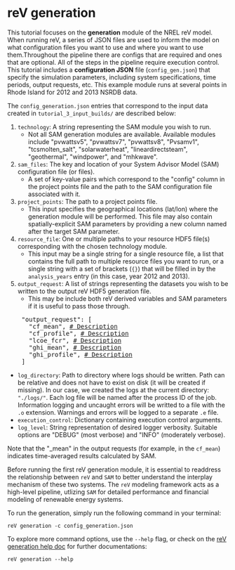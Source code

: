 reV generation
===========================

This tutorial focuses on the **generation** module of the NREL reV model. When running reV, a series of JSON files are used to inform the model on what configuration files you want to use and where you want to use them.Throughout the pipeline there are configs that are required and ones that are optional. All of the steps in the pipeline require execution control. This tutorial includes a **configuration JSON** file (`config_gen.json`) that specify the simulation parameters, including system specifications, time periods, output requests, etc. This example module runs at several points in Rhode Island for 2012 and 2013 NSRDB data.

The `config_generation.json` entries that correspond to the input data created in `tutorial_3_input_builds/` are described below: 

1) `technology`: A string representing the SAM module you wish to run.
    - Not all SAM generation modules are available. Available modules include "pvwattsv5", "pvwattsv7", "pvwattsv8", "Pvsamv1", "tcsmolten_salt", "solarwaterheat", "lineardirectsteam", "geothermal", "windpower", and "mhkwave".
2) `sam_files`: The key and location of your System Advisor Model (SAM) configuration file (or files). 
    - A set of key-value pairs which correspond to the "config" column in the project points file and the path to the SAM configuration file associated with it.
3) `project_points`: The path to a project points file. 
    - This input specifies the geographical locations (lat/lon) where the generation module will be performed. This file may also contain spatially-explicit SAM parameters by providing a new column named after the target SAM parameter.
4) `resource_file`: One or multiple paths to your resource HDF5 file(s) corresponding with the chosen technology module.
    - This input may be a single string for a single resource file, a list that contains the full path to multiple resource files you want to run, or a single string with a set of brackets (`{}`) that will be filled in by the `analysis_years` entry (in this case, year 2012 and 2013).
5) `output_request`: A list of strings representing the datasets you wish to be written to the output reV HDF5 generation file.
    - This may be include both reV derived variables and SAM parameters if it is useful to pass those through.
    <pre>
    "output_request": [
      "cf_mean", <a href="https://nrel.github.io/reV/_autosummary/reV.SAM.generation.PvWattsv8.html#reV.SAM.generation.PvWattsv8.cf_mean"># Description</a>
      "cf_profile", <a href="https://nrel.github.io/reV/_autosummary/reV.SAM.generation.PvWattsv8.html#reV.SAM.generation.PvWattsv8.cf_profile"># Description</a>
      "lcoe_fcr", <a href="https://nrel.github.io/reV/_autosummary/reV.SAM.econ.LCOE.html#reV.SAM.econ.LCOE.lcoe_fcr"># Description</a>
      "ghi_mean", <a href="https://nrel-pysam.readthedocs.io/en/latest/modules/Pvwattsv8.html#PySAM.Pvwattsv8.Pvwattsv8.Outputs.gh"># Description</a>
      "ghi_profile", <a href="https://nrel-pysam.readthedocs.io/en/latest/modules/Pvwattsv8.html#PySAM.Pvwattsv8.Pvwattsv8.Outputs.gh"># Description</a>
    ]</pre>
- `log_directory`: Path to directory where logs should be written. Path can be relative and does not have to exist on disk (it will be created if missing). In our case, we created the logs at the current directory: `"./logs/"`. Each log file will be named after the process ID of the job. Information logging and uncaught errors will be writted to a file with the `.o` extension. Warnings and errors will be logged to a separate `.e` file.
- `execution_control`: Dictionary containing execution control arguments. 
- `log_level`: String representation of desired logger verbosity. Suitable options are "DEBUG" (most verbose) and "INFO" (moderately verbose). 

Note that the "_mean" in the output requests (for example, in the `cf_mean`) indicates time-averaged results calculated by SAM. 

Before running the first reV generation module, it is essential to readdress the relationship between `reV` and `SAM` to better understand the interplay mechanism of these two systems. The `reV` modeling framework acts as a high-level pipeline, utlizing `SAM` for detailed performance and financial modeling of renewable energy systems. 

To run the generation, simply run the following command in your terminal:

```console
reV generation -c config_generation.json
```

To explore more command options, use the `--help` flag, or check on the [reV generation help doc](https://nrel.github.io/reV/_cli/reV%20generation.html) for further documentations: 

```console
reV generation --help
```
